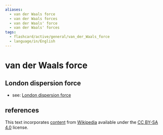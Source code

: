 ```yaml
---
aliases:
  - van der Waals force
  - van der Waals forces
  - van der Waals' force
  - van der Waals' forces
tags:
  - flashcard/active/general/van_der_Waals_force
  - language/in/English
---
```


# van der Waals force

## London dispersion force

- see: [London dispersion force](London%20dispersion%20force.md)

## references

This text incorporates [content](https://en.wikipedia.org/wiki/van_der_Waals_force) from [Wikipedia](Wikipedia.md) available under the [CC BY-SA 4.0](https://creativecommons.org/licenses/by-sa/4.0/) license.
